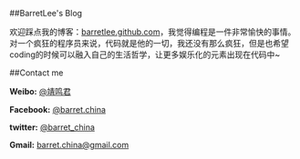 ##BarretLee's Blog

欢迎踩点我的博客：[barretlee.github.com](http://barretlee.github.com "BarretLee's Blog")，我觉得编程是一件非常愉快的事情。对一个疯狂的程序员来说，代码就是他的一切，我还没有那么疯狂，但是也希望coding的时候可以融入自己的生活哲学，让更多娱乐化的元素出现在代码中~


##Contact me

__Weibo:__ [@靖鸣君](http://weibo.com/hustskyking)
  
__Facebook:__ [@barret.china](http://www.facebook.com/barret.china)


__twitter:__ [@barret_china](https://twitter.com/barret_china)


__Gmail:__ [barret.china@gmail.com](mailto:barret.china@gmail.com)




